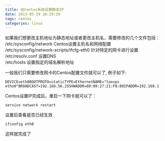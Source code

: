 ```yaml
---
title: 给Centos系统设置静态IP
date: 2013-05-20 16:29:29
tags: centos
categories: linux
---
```


如果我们想更改主机地址为静态地址或者更改主机名，需要修改的几个文件包括：   
/etc/sysconfig/network   Centos设置主机名和网络配置    
/etc/sysconfig/network-scripts/ifcfg-eth0  针对特定的网卡进行设置    
/etc/resolv.conf  设置DNS    
/etc/hosts  设置指定的域名解析地址

一般我们只需要修改网卡的Centos配置文件就可以了, 例子如下:
```
DEVICE=eth0BOOTPROTO=staticTYPE=EthernetNAME="taovps etho0"BROADCAST=192.168.56.255HWADDR=08:00:27:21:F8:80IPADDR=192.168.1.101IPV6INIT=yesIPV6_AUTOCONF=yesNETMASK=255.255.255.0NETWORK=192.168.1.1ONBOOT=yes
```
Centos设置IP完成后，重启一下网卡就可以了：  
```
service network restart
```
设置后查看是否已经生效
```
ifconfig eth0
```
这样就完成了